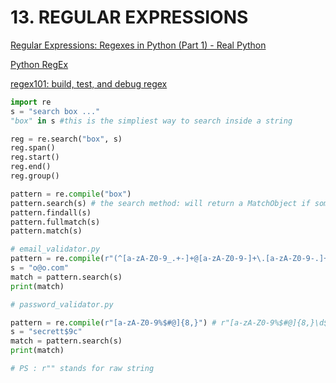 # 13. REGULAR EXPRESSIONS

[Regular Expressions: Regexes in Python (Part 1) - Real Python](https://realpython.com/regex-python/)

[Python RegEx](https://www.w3schools.com/python/python_regex.asp)

[regex101: build, test, and debug regex](https://regex101.com/)

```python
import re
s = "search box ..."
"box" in s #this is the simpliest way to search inside a string

reg = re.search("box", s)   
reg.span()
reg.start()
reg.end()
reg.group()

pattern = re.compile("box")
pattern.search(s) # the search method: will return a MatchObject if something get found, otherwise it will return None
pattern.findall(s)
pattern.fullmatch(s)
pattern.match(s)
```

```python
# email_validator.py
pattern = re.compile(r"(^[a-zA-Z0-9_.+-]+@[a-zA-Z0-9-]+\.[a-zA-Z0-9-.]+$)")
s = "o@o.com"
match = pattern.search(s)
print(match)
```

```python
# password_validator.py

pattern = re.compile(r"[a-zA-Z0-9%$#@]{8,}") # r"[a-zA-Z0-9%$#@]{8,}\d$" or r"[a-zA-Z0-9%$#@]{8,}[0-9]$"
s = "secrett$9c"
match = pattern.search(s)
print(match)

# PS : r"" stands for raw string
```